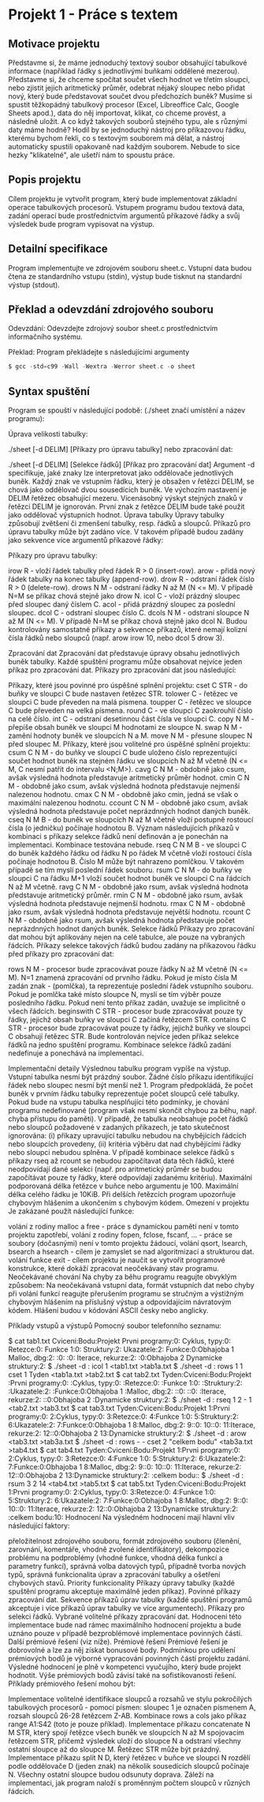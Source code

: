 # Projekt 1 - Práce s textem

## Motivace projektu
Představme si, že máme jednoduchý textový soubor obsahující tabulkové informace (například řádky s jednotlivými buňkami oddělené mezerou). Představme si, že chceme spočítat součet všech hodnot ve třetím sloupci, nebo zjistit jejich aritmetický průměr, odebrat nějaký sloupec nebo přidat nový, který bude představovat součet dvou předchozích buněk? Musíme si spustit těžkopádný tabulkový procesor (Excel, Libreoffice Calc, Google Sheets apod.), data do něj importovat, klikat, co chceme provést, a následně uložit. A co když takových souborů stejného typu, ale s různými daty máme hodně? Hodil by se jednoduchý nástroj pro příkazovou řádku, kterému bychom řekli, co s textovým souborem má dělat, a nástroj automaticky spustili opakovaně nad každým souborem. Nebude to sice hezky "klikatelné", ale ušetří nám to spoustu práce.

## Popis projektu
Cílem projektu je vytvořit program, který bude implementovat základní operace tabulkových procesorů. Vstupem programu budou textová data, zadání operací bude prostřednictvím argumentů příkazové řádky a svůj výsledek bude program vypisovat na výstup.

## Detailní specifikace
Program implementujte ve zdrojovém souboru sheet.c. Vstupní data budou čtena ze standardního vstupu (stdin), výstup bude tisknut na standardní výstup (stdout).

## Překlad a odevzdání zdrojového souboru
Odevzdání: Odevzdejte zdrojový soubor sheet.c prostřednictvím informačního systému.

Překlad: Program překládejte s následujícími argumenty

```c
$ gcc -std=c99 -Wall -Wextra -Werror sheet.c -o sheet
```

## Syntax spuštění
Program se spouští v následující podobě: (./sheet značí umístění a název programu):

Úprava velikosti tabulky:

./sheet [-d DELIM] [Příkazy pro úpravu tabulky]
nebo zpracování dat:

./sheet [-d DELIM] [Selekce řádků] [Příkaz pro zpracování dat]
Argument -d specifikuje, jaké znaky lze interpretovat jako oddělovače jednotlivých buněk. Každý znak ve vstupním řádku, který je obsažen v řetězci DELIM, se chová jako oddělovač dvou sousedících buněk. Ve výchozím nastavení je DELIM řetězec obsahující mezeru. Vícenásobný výskyt stejných znaků v řetězci DELIM je ignorován. První znak z řetězce DELIM bude také použit jako oddělovač výstupních hodnot.
Úprava tabulky
Úpravy tabulky způsobují zvětšení či zmenšení tabulky, resp. řádků a sloupců. Příkazů pro úpravu tabulky může být zadáno více. V takovém případě budou zadány jako sekvence více argumentů příkazové řádky:

Příkazy pro úpravu tabulky:

irow R - vloží řádek tabulky před řádek R > 0 (insert-row).
arow - přidá nový řádek tabulky na konec tabulky (append-row).
drow R - odstraní řádek číslo R > 0 (delete-row).
drows N M - odstraní řádky N až M (N <= M). V případě N=M se příkaz chová stejně jako drow N.
icol C - vloží prázdný sloupec před sloupec daný číslem C.
acol - přidá prázdný sloupec za poslední sloupec.
dcol C - odstraní sloupec číslo C.
dcols N M - odstraní sloupce N až M (N <= M). V případě N=M se příkaz chová stejně jako dcol N.
Budou kontrolovány samostatné příkazy a sekvence příkazů, které nemají kolizní čísla řádků nebo sloupců (např. arow irow 10, nebo dcol 5 drow 3).

Zpracování dat
Zpracování dat představuje úpravy obsahu jednotlivých buněk tabulky. Každé spuštění programu může obsahovat nejvíce jeden příkaz pro zpracování dat. Příkazy pro zpracování dat jsou následující:

Příkazy, které jsou povinné pro úspěšné splnění projektu:
cset C STR - do buňky ve sloupci C bude nastaven řetězec STR.
tolower C - řetězec ve sloupci C bude převeden na malá písmena.
toupper C - řetězec ve sloupce C bude převeden na velká písmena.
round C - ve sloupci C zaokrouhlí číslo na celé číslo.
int C - odstraní desetinnou část čísla ve sloupci C.
copy N M - přepíše obsah buněk ve sloupci M hodnotami ze sloupce N.
swap N M - zamění hodnoty buněk ve sloupcích N a M.
move N M - přesune sloupec N před sloupec M.
Příkazy, které jsou volitelné pro úspěšné splnění projektu:
csum C N M - do buňky ve sloupci C bude uloženo číslo reprezentující součet hodnot buněk na stejném řádku ve sloupcích N až M včetně (N <= M, C nesmí patřit do intervalu <N;M>).
cavg C N M - obdobně jako csum, avšak výsledná hodnota představuje aritmetický průměr hodnot.
cmin C N M - obdobně jako csum, avšak výsledná hodnota představuje nejmenší nalezenou hodnotu.
cmax C N M - obdobně jako cmin, jedná se však o maximální nalezenou hodnotu.
ccount C N M - obdobně jako csum, avšak výsledná hodnota představuje počet neprázdnných hodnot daných buněk.
cseq N M B - do buněk ve sloupcích N až M včetně vloží postupně rostoucí čísla (o jedničku) počínaje hodnotou B.
Význam následujících příkazů v kombinaci s příkazy selekce řádků není definován a je ponechán na implementaci. Kombinace testována nebude.
rseq C N M B - ve sloupci C do buněk každého řádku od řádku N po řádek M včetně vloží rostoucí čísla počínaje hodnotou B. Číslo M může být nahrazeno pomlčkou. V takovém případě se tím myslí poslední řádek souboru.
rsum C N M - do buňky ve sloupci C na řádku M+1 vloží součet hodnot buněk ve sloupci C na řádcích N až M včetně.
ravg C N M - obdobně jako rsum, avšak výsledná hodnota představuje aritmetický průměr.
rmin C N M - obdobně jako rsum, avšak výsledná hodnota představuje nejmenší hodnotu.
rmax C N M - obdobně jako rsum, avšak výsledná hodnota představuje největší hodnotu.
rcount C N M - obdobně jako rsum, avšak výsledná hodnota představuje počet neprázdnných hodnot daných buněk.
Selekce řádků
Příkazy pro zpracování dat mohou být aplikovány nejen na celé tabulce, ale pouze na vybraných řádcích. Příkazy selekce takových řádků budou zadány na příkazovou řádku před příkazy pro zpracování dat:

rows N M - procesor bude zpracovávat pouze řádky N až M včetně (N <= M). N=1 znamená zpracování od prvního řádku. Pokud je místo čísla M zadán znak - (pomlčka), ta reprezentuje poslední řádek vstupního souboru. Pokud je pomlčka také místo sloupce N, myslí se tím výběr pouze posledního řádku. Pokud není tento příkaz zadán, uvažuje se implicitně o všech řádcích.
beginswith C STR - procesor bude zpracovávat pouze ty řádky, jejichž obsah buňky ve sloupci C začíná řetězcem STR.
contains C STR - procesor bude zpracovávat pouze ty řádky, jejichž buňky ve sloupci C obsahují řetězec STR.
Bude kontrolován nejvíce jeden příkaz selekce řádků na jedno spuštění programu. Kombinace selekce řádků zadání nedefinuje a ponechává na implementaci.

Implementační detaily
Výslednou tabulku program vypíše na výstup.
Vstupní tabulka nesmí být prázdný soubor.
Žádné číslo příkazu identifikující řádek nebo sloupec nesmí být menší než 1.
Program předpokládá, že počet buněk v prvním řádku tabulky reprezentuje počet sloupců celé tabulky. Pokud bude na vstupu tabulka nesplňující této podmínky, je chování programu nedefinované (program však nesmí skončit chybou za běhu, např. chyba přístupu do paměti).
V případě, že tabulka neobsahuje počet řádků nebo sloupců požadovené v zadaných příkazech, je tato skutečnost ignorována: (i) příkazy upravující tabulku nebudou na chybějících řádcích nebo sloupcích provedeny, (ii) kritéria výběru dat nad chybějícími řádky nebo sloupci nebudou splněna.
V případě kombinace selekce řádků s příkazy rseq až rcount se nebudou započítavat data těch řádků, které neodpovídají dané selekci (např. pro aritmetický průměr se budou započítávat pouze ty řádky, které odpovídají zadanému kritériu).
Maximální podporovaná délka řetězce v buňce nebo argumentu je 100. Maximální délka celého řádku je 10KiB. Při delších řetězcích program upozorňuje chybovým hlášením a ukončením s chybovým kódem.
Omezení v projektu
Je zakázané použít následující funkce:

volání z rodiny malloc a free - práce s dynamickou pamětí není v tomto projektu zapotřebí,
volání z rodiny fopen, fclose, fscanf, ... - práce se soubory (dočasnými) není v tomto projektu žádoucí,
volání qsort, lsearch, bsearch a hsearch - cílem je zamyslet se nad algoritmizací a strukturou dat.
volání funkce exit - cílem projektu je naučit se vytvořit programové konstrukce, které dokáží zpracovat neočekávaný stav programu.
Neočekávané chování
Na chyby za běhu programu reagujte obvyklým způsobem: Na neočekávaná vstupní data, formát vstupních dat nebo chyby při volání funkcí reagujte přerušením programu se stručným a výstižným chybovým hlášením na příslušný výstup a odpovídajícím návratovým kódem. Hlášení budou v kódování ASCII česky nebo anglicky.

Příklady vstupů a výstupů
Pomocný soubor telefonního seznamu:

$ cat tab1.txt
Cviceni:Bodu:Projekt
Prvni programy:0:
Cyklus, typy:0:
Retezce:0:
Funkce 1:0:
Struktury:2:
Ukazatele:2:
Funkce:0:Obhajoba 1
Malloc, dbg:2:
:0:
:0:
Iterace, rekurze:2:
:0:Obhajoba 2
Dynamicke struktury:2:
$ ./sheet -d : icol 1 <tab1.txt >tab1a.txt
$ ./sheet -d : rows 1 1 cset 1 Tyden <tab1a.txt >tab2.txt
$ cat tab2.txt
Tyden:Cviceni:Bodu:Projekt
:Prvni programy:0:
:Cyklus, typy:0:
:Retezce:0:
:Funkce 1:0:
:Struktury:2:
:Ukazatele:2:
:Funkce:0:Obhajoba 1
:Malloc, dbg:2:
::0:
::0:
:Iterace, rekurze:2:
::0:Obhajoba 2
:Dynamicke struktury:2:
$ ./sheet -d : rseq 1 2 - 1 <tab2.txt >tab3.txt
$ cat tab3.txt
Tyden:Cviceni:Bodu:Projekt
1:Prvni programy:0:
2:Cyklus, typy:0:
3:Retezce:0:
4:Funkce 1:0:
5:Struktury:2:
6:Ukazatele:2:
7:Funkce:0:Obhajoba 1
8:Malloc, dbg:2:
9::0:
10::0:
11:Iterace, rekurze:2:
12::0:Obhajoba 2
13:Dynamicke struktury:2:
$ ./sheet -d : arow <tab3.txt >tab3a.txt
$ ./sheet -d : rows - - cset 2 "celkem bodu" <tab3a.txt >tab4.txt
$ cat tab4.txt
Tyden:Cviceni:Bodu:Projekt
1:Prvni programy:0:
2:Cyklus, typy:0:
3:Retezce:0:
4:Funkce 1:0:
5:Struktury:2:
6:Ukazatele:2:
7:Funkce:0:Obhajoba 1
8:Malloc, dbg:2:
9::0:
10::0:
11:Iterace, rekurze:2:
12::0:Obhajoba 2
13:Dynamicke struktury:2:
:celkem bodu::
$ ./sheet -d : rsum 3 2 14 <tab4.txt >tab5.txt
$ cat tab5.txt
Tyden:Cviceni:Bodu:Projekt
1:Prvni programy:0:
2:Cyklus, typy:0:
3:Retezce:0:
4:Funkce 1:0:
5:Struktury:2:
6:Ukazatele:2:
7:Funkce:0:Obhajoba 1
8:Malloc, dbg:2:
9::0:
10::0:
11:Iterace, rekurze:2:
12::0:Obhajoba 2
13:Dynamicke struktury:2:
:celkem bodu:10:
Hodnocení
Na výsledném hodnocení mají hlavní vliv následující faktory:

přeložitelnost zdrojového souboru,
formát zdrojového souboru (členění, zarovnání, komentáře, vhodně zvolené identifikátory),
dekompozice problému na podproblémy (vhodné funkce, vhodná délka funkcí a parametry funkcí),
správná volba datových typů, případně tvorba nových typů,
správná funkcionalita úprav a zpracování tabulky a
ošetření chybových stavů.
Priority funkcionality
Příkazy úpravy tabulky (každé spuštění programu akceptuje maximálně jeden příkaz).
Povinné příkazy zpracování dat.
Sekvence příkazů úprav tabulky (každé spuštění programů akceptuje i více příkazů úprav tabulky ve více argumentech).
Příkazy pro selekci řádků.
Vybrané volitelné příkazy zpracování dat. Hodnocení této implementace bude nad rámec maximálního hodnocení projektu a bude uznáno pouze v případě bezproblémové implementace povinných částí.
Další prémiové řešení (viz níže).
Prémiové řešení
Prémiové řešení je dobrovolné a lze za něj získat bonusové body. Podmínkou pro udělení prémiových bodů je výborné vypracování povinných částí projektu zadání. Výsledné hodnocení je plně v kompetenci vyučujího, který bude projekt hodnotit. Výše prémiových bodů závisí také na sofistikovanosti řešení. Příklady prémiového řešení mohou být:

Implementace volitelné identifikace sloupců a rozsahů ve stylu pokročilých tabulkových procesorů - pomocí písmen: sloupec 1 je označen písmenem A, rozsah sloupců 26-28 řetězcem Z-AB. Kombinace rows a cols jako příkaz range A1:S42 (toto je pouze příklad).
Implementace příkazu concatenate N M STR, který spojí řetězce všech buněk ve sloupcích N až M spojovacím řetězcem STR, přičemž výsledek uloží do sloupce N a odstraní všechny ostatní sloupce až do sloupce M. Řetězec STR může být prázdný.
Implementace příkazu split N D, který řetězec v buňce ve sloupci N rozdělí podle oddělovače D (jeden znak) na několik sousedících sloupců počínaje N. Všechny ostatní sloupce budou odsunuty doprava. Záleží na implementaci, jak program naloží s proměnným počtem sloupců v různých řádcích.
